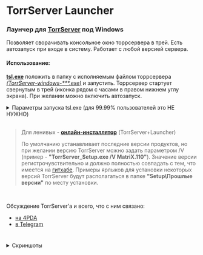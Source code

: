 # TorrServer Launcher  
### Лаунчер для [TorrServer](https://github.com/YouROK/TorrServer) под Windows  
Позволяет сворачивать консольное окно торрсервера в трей. Есть автозапуск при входе в систему. Работает с любой версией сервера.  
#### Использование:  
[**tsl.exe**](../../releases/latest/download/tsl.exe) положить в папку с исполняемым файлом торрсервера _[(TorrServer-windows-\*\*\*.exe)](https://github.com/YouROK/TorrServer/releases/latest)_ и запустить. Торрсервер стартует свернутым в трей (иконка рядом с часами в правом нижнем углу экрана). При желании можно включить автозапуск.   

<details>
<summary>Параметры запуска tsl.exe (для 99.99% пользователей это НЕ НУЖНО)</summary>  
  
#### Параметры командной строки:  
  
  Команда | Если tsl уже запущен | В противном случае
------------ | ------------- | -------------
--close | Закрыть запущенный экземпляр tsl | ничего не делает
--stop | Остановить сервер в запущенном экземпляре tsl | tsl стартует с остановленным сервером
--start | Запуск сервера в запущенном экземпляре tsl | tsl запускается свернутым в трей
--restart | Рестарт сервера в запущенном экземпляре tsl | tsl запускается свернутым в трей
--show | Развернуть окно запущенного экземпляра tsl | tsl запускается с открытым окном
--hide | Свернуть окно запущенного экземпляра tsl в трей | tsl запускается свернутым в трей
--reset | Закрыть запущенный экземпляр tsl и сбросить параметры реестра | Сброс параметров реестра
--web | Открыть в браузере веб-интерфейс TS | tsl запускается свернутым в трей и открывается веб-интерфейс TS
  
#### Параметры реестра (HKEY_CURRENT_USER\Software\TorrServer):  
  
 Параметр | Тип | Дефолтное значение | Описание
------------ | ------------- | ------------- | -------------
WindowX | REG_DWORD | автоцентрирование | X координата окна (если создать этот параметр, он будет запоминаться при выходе)
WindowY | REG_DWORD | автоцентрирование | Y координата окна (если создать этот параметр, он будет запоминаться при выходе)
WindowW | REG_DWORD | 2/3 экрана | Ширина окна (запоминается при выходе)
WindowH | REG_DWORD | 2/3 экрана | Высота окна (запоминается при выходе)
WindowMinW | REG_DWORD | 320 | Минимальная ширина окна
WindowMinH | REG_DWORD | 240 | Минимальная высота окна
WindowMax | REG_DWORD | 0 | Развернуть на весь экран. 0-нет, 1-да (запоминается при выходе)
TextWrapping | REG_DWORD | 0 | Переносить строки в консоли. 0-нет, 1-да
MaxLines | REG_DWORD | 1000 | Строк в кольцевом буфере консоли
ExitWhenClose | REG_DWORD | 0 | Действие при закрытии окна. 0 - свернуть в трей, 1 - выход
OnTSdead | REG_DWORD | 0 | Действие при падении TS. 0 - ничего не делать, 1 - закрыть программу, 2 - развернуть окно программы, 3 - перезапустить TS
OnIconClick | REG_DWORD | 0 | Действие при клике по иконке в трее. 0 - показать/скрыть окно, 1 - открыть веб-интерфейс TS, 2 - рестарт TS
DblIconClick | REG_DWORD | 0 | Какой обрабатывать клик по иконке в трее. 0 - одинарный, 1 - двойной
ConsoleBkColor | REG_DWORD | 0x000000 | hex цвет фона 0xRRGGBB
ConsoleFontColor | REG_DWORD | 0xBBBBBB | hex цвет шрифта 0xRRGGBB
ConsoleFontSize | REG_DWORD | 9 | Размер шрифта
ConsoleFontName | REG_SZ | Lucida Console | Название шрифта
args | REG_SZ |  | Аргументы командной строки TS

</details>
<br/>

> Для ленивых - [**онлайн-инсталлятор**](../../releases/latest/download/TorrServer_Setup.exe) (TorrServer+Launcher)  
> 
> По умолчанию устанавливает последние версии продуктов, но при желании версию TorrServer можно задать параметром /V (пример - **"TorrServer_Setup.exe /V MatriX.110"**). Значение версии регистрочувствительно и должно полностью совпадать с тем, что имеется на [гитхабе](https://github.com/YouROK/TorrServer/releases). Примеры ярлыков для установки некоторых версий TorrServer будут располагаться в папке **"Setup\Прошлые версии"** по месту установки.  
<br/>

Обсуждение TorrServer'а и всего, что с ним связано:
- [на 4PDA](https://4pda.to/forum/index.php?showtopic=889960)
- [в Telegram](https://t.me/TorrServe)

#
<details><summary>Скриншоты</summary><br \>  
  
![](/img/screen1.png?raw=true)  

![](/img/screen2.png?raw=true)  

</details>
